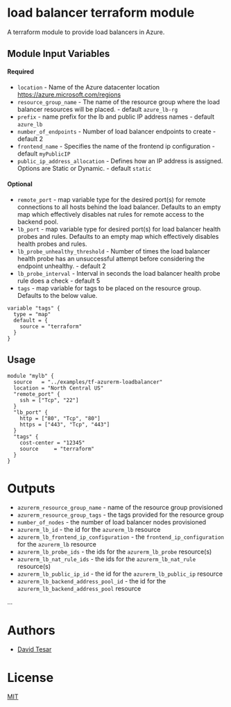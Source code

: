 load balancer terraform module
===========

A terraform module to provide load balancers in Azure.

Module Input Variables
----------------------
#### Required
- `location` - Name of the Azure datacenter location https://azure.microsoft.com/regions
- `resource_group_name` - The name of the resource group where the load balancer resources will be placed. - default `azure_lb-rg`
- `prefix` - name prefix for the lb and public IP address names - default `azure_lb`
- `number_of_endpoints`  - Number of load balancer endpoints to create - default 2
- `frontend_name` - Specifies the name of the frontend ip configuration - default `myPublicIP`
- `public_ip_address_allocation` - Defines how an IP address is assigned. Options are Static or Dynamic. - default `static`

#### Optional

- `remote_port` - map variable type for the desired port(s) for remote connections to all hosts behind the load balancer. Defaults to an empty map which effectively disables nat rules for remote access to the backend pool.
- `lb_port` - map variable type for desired port(s) for load balancer health probes and rules. Defaults to an empty map which effectively disables health probes and rules.
- `lb_probe_unhealthy_threshold` - Number of times the load balancer health probe has an unsuccessful attempt before considering the endpoint unhealthy. - default 2
- `lb_probe_interval` - Interval in seconds the load balancer health probe rule does a check - default 5
- `tags` - map variable for tags to be placed on the resource group.  Defaults to the below value.

```hcl
variable "tags" {
  type = "map"
  default = {
    source = "terraform"
  }
}
```

Usage
-----

```hcl
module "mylb" {
  source   = "../examples/tf-azurerm-loadbalancer"
  location = "North Central US"
  "remote_port" {
    ssh = ["Tcp", "22"]
  }
  "lb_port" {
    http = ["80", "Tcp", "80"]
    https = ["443", "Tcp", "443"]
  }
  "tags" {
    cost-center = "12345"
    source     = "terraform"
  }
}
```

Outputs
=======
- `azurerm_resource_group_name` - name of the resource group provisioned
- `azurerm_resource_group_tags` - the tags provided for the resource group
- `number_of_nodes` - the number of load balancer nodes provisioned
- `azurerm_lb_id` - the id for the `azurerm_lb` resource
- `azurerm_lb_frontend_ip_configuration` - the `frontend_ip_configuration` for the `azurerm_lb` resource
- `azurerm_lb_probe_ids` - the ids for the `azurerm_lb_probe` resource(s)
- `azurerm_lb_nat_rule_ids` - the ids for the `azurerm_lb_nat_rule` resource(s)
- `azurerm_lb_public_ip_id` - the id for the `azurerm_lb_public_ip` resource
- `azurerm_lb_backend_address_pool_id` - the id for the `azurerm_lb_backend_address_pool` resource

...

Authors
=======

* [David Tesar](https://github.com/dtzar)

License
=======

[MIT](LICENSE)